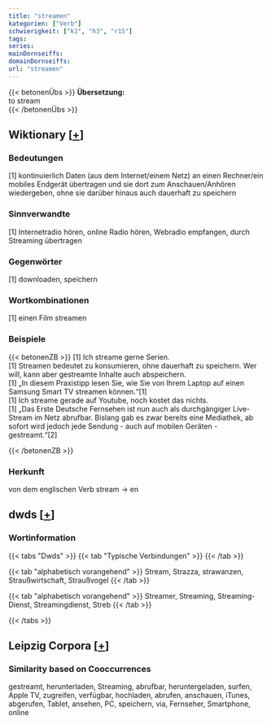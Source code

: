 ```yaml
---
title: "streamen"
kategorien: ["Verb"]
schwierigkeit: ["k1", "h3", "r15"]
tags:
series:
mainDornseiffs:
domainDornseiffs:
url: "streamen"
---
```


{{< betonenÜbs >}}
**Übersetzung:**  
to stream  
{{< /betonenÜbs >}}

## Wiktionary [[+](https://de.wiktionary.org/wiki/streamen)]

### Bedeutungen
[1] kontinuierlich Daten (aus dem Internet/einem Netz) an einen Rechner/ein mobiles Endgerät übertragen und sie dort zum Anschauen/Anhören wiedergeben, ohne sie darüber hinaus auch dauerhaft zu speichern  

### Sinnverwandte
[1] Internetradio hören, online Radio hören, Webradio empfangen, durch Streaming übertragen  

### Gegenwörter
[1] downloaden, speichern  

### Wortkombinationen
[1] einen Film streamen  

### Beispiele
{{< betonenZB >}}
[1] Ich streame gerne Serien.  
[1] Streamen bedeutet zu konsumieren, ohne dauerhaft zu speichern. Wer will, kann aber gestreamte Inhalte auch abspeichern.  
[1] „In diesem Praxistipp lesen Sie, wie Sie von Ihrem Laptop auf einen Samsung Smart TV streamen können.“[1]  
[1] Ich streame gerade auf Youtube, noch kostet das nichts.  
[1] „Das Erste Deutsche Fernsehen ist nun auch als durchgängiger Live-Stream im Netz abrufbar. Bislang gab es zwar bereits eine Mediathek, ab sofort wird jedoch jede Sendung - auch auf mobilen Geräten - gestreamt.“[2]  

{{< /betonenZB >}}
### Herkunft
von dem englischen Verb stream → en  



## dwds [[+](https://www.dwds.de/wb/streamen)]

### Wortinformation
{{< tabs "Dwds" >}}
{{< tab "Typische Verbindungen" >}}
{{< /tab >}}

{{< tab "alphabetisch vorangehend" >}}
Stream, Strazza, strawanzen, Straußwirtschaft, Straußvogel
{{< /tab >}}

{{< tab "alphabetisch vorangehend" >}}
Streamer, Streaming, Streaming-Dienst, Streamingdienst, Streb
{{< /tab >}}

{{< /tabs >}}

## Leipzig Corpora [[+](https://corpora.uni-leipzig.de/en/res?word=streamen&corpusId=deu_newscrawl-public_2018)]


### Similarity based on Cooccurrences
gestreamt, herunterladen, Streaming, abrufbar, heruntergeladen, surfen, Apple TV, zugreifen, verfügbar, hochladen, abrufen, anschauen, iTunes, abgerufen, Tablet, ansehen, PC, speichern, via, Fernseher, Smartphone, online

